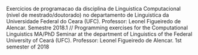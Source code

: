 Exercicios de programacao da disciplina de Linguistica Computacional (nivel de mestrado/doutorado) no departamento de Linguistica da Universidade Federal do Ceara (UFC). Professor: Leonel Figueiredo de Alencar. Semestre 2018.1 // Programming exercises for the Computational Linguistics MA/PhD Seminar at the department of Linguistics of the Federal University of Ceará (UFC). Professor: Leonel Figueiredo de Alencar. 1st semester of 2018

